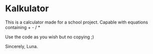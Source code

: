 # Kalkulator

This is a calculator made for a school project.
Capable with equations containing + - / *

Use the code as you wish but no copying ;)

Sincerely,
Luna.
